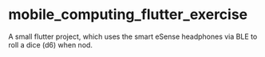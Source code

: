 # mobile_computing_flutter_exercise
A small flutter project, which uses the smart eSense headphones via BLE to roll a dice (d6) when nod.
